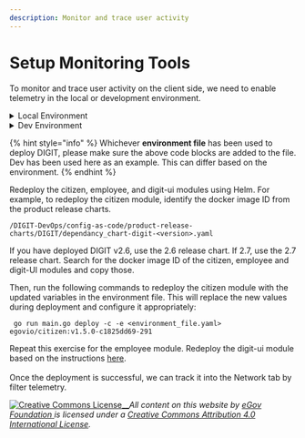 ```yaml
---
description: Monitor and trace user activity
---
```


# Setup Monitoring Tools

To monitor and trace user activity on the client side, we need to enable telemetry in the local or development environment.

<details>

<summary>Local Environment</summary>

To enable it into local development we need to add the javascript code block of telemetry into the index.html\
\
`micro-ui → web → public → index.html`\
\
GitHub Link: [https://github.com/egovernments/DIGIT-OSS/blob/master/frontend/micro-ui/web/public/index.html](https://github.com/egovernments/DIGIT-OSS/blob/master/frontend/micro-ui/web/public/index.html)\
\
Script:

```
<script src=https://unpkg.com/@egovernments/telemetry@0.0.2/dist/egov-telemetry-1557467338.js type=text/javascript>
</script>
```

```javascript
<!DOCTYPE html>
<html lang="en">
  <head>
    <meta charset="utf-8"/>
    <link rel="icon" href="https://cdn.jsdelivr.net/npm/@egovernments/digit-ui-css/img/browser-icon.png"/>
    <link href="https://fonts.googleapis.com/css2?family=Roboto+Condensed:wght@400;500;700&family=Roboto:wght@400;500;700&display=swap" rel='stylesheet' type='text/css'>
    <link rel="stylesheet" href="https://unpkg.com/@egovernments/digit-ui-css@1.4.111/dist/index.css"/>
    <!-- <link rel="stylesheet" href="https://unpkg.com/@egovernments/digit-ui-css/dist/index.css"/> -->
    <meta name="viewport" content="width=device-width, initial-scale=1"/>
    <meta name="theme-color" content="#00bcd1"/>
    <title>mSeva</title>
    <!-- <script src="https://s3.ap-south-1.amazonaws.com/egov-dev-assets/globalConfigs.js"></script> -->
    <script src=https://unpkg.com/@egovernments/telemetry@0.0.2/dist/egov-telemetry-1557467338.js type=text/javascript>
</script>
  </head>
  <body>
    <noscript>You need to enable JavaScript to run this app.</noscript>
    <div id="root"></div>
    <!--
      This HTML file is a template.
      If you open it directly in the browser, you will see an empty page.
      You can add webfonts, meta tags, or analytics to this file.
      The build step will place the bundled scripts into the <body> tag.
      To begin the development, run `npm start` or `yarn start`.
      To create a production bundle, use `npm run build` or `yarn build`.
    -->
  </body>
</html>
```

Once the script was added to the index.html, restart the server and go to the network tab of the developer console and filter for telemetry.

</details>

<details>

<summary>Dev Environment</summary>

To enable it in the dev environment (where DIGIT is deployed. Could be UAT or staging or prod), we need to add the javascript code block of telemetry into the Helm environment file used for deploying DIGIT.\
For example, for the development environment, we use dev.yaml.

Path:- DIGIT-DevOps/deploy-as-code/helm/environments/dev.yaml\
\
Link:-[DIGIT-DevOps/dev.yaml at 1505924733cc56f85912b3add1f21815d8f62b7a · egovernments/DIGIT-DevOps](https://github.com/egovernments/DIGIT-DevOps/blob/1505924733cc56f85912b3add1f21815d8f62b7a/deploy-as-code/helm/environments/dev.yaml#L394)

```
<script src=https://unpkg.com/@egovernments/telemetry@0.0.2/dist/egov-telemetry-1557467338.js type=text/javascript>
</script>
```

Add the script injection to the employee and citizen modules in the environment file. This will inject it and deploy it into the environment.

```
employee:
  dashboard-url: "https://dashboard-pbuat.egovernments.org/s/w---s/app/kibana#/dashboard/4e687470-f3c7-11e8-8d09-b151e2b1cf8e?embed=true&_g=(refreshInterval%3A(pause%3A!f%2Cvalue%3A300000)%2Ctime%3A(from%3Anow-15m%2Cmode%3Aquick%2Cto%3Anow))"
  custom-js-injection: |
    sub_filter.conf: "
      sub_filter  '<head>' '<head>
      <script src=https://unpkg.com/@egovernments/telemetry@0.0.2/dist/egov-telemetry-1557467338.js type=text/javascript></script>
      <script src=https://s3.ap-south-1.amazonaws.com/egov-uat-assets/globalConfigs.js type=text/javascript></script>
      ';"

citizen:
  custom-js-injection: |
    sub_filter.conf: "
      sub_filter  '<head>' '<head>
      <script src=https://unpkg.com/@egovernments/telemetry@0.0.2/dist/egov-telemetry-1557467338.js type=text/javascript></script>
      <script src=https://s3.ap-south-1.amazonaws.com/egov-uat-assets/globalConfigs.js type=text/javascript></script>
      ';"

digit-ui:
  custom-js-injection: |
    sub_filter.conf: "
      sub_filter  '<head>' '<head>
      <script src=https://s3.ap-south-1.amazonaws.com/egov-uat-assets/globalConfigs.js type=text/javascript></script>
      ';"
```



</details>

{% hint style="info" %}
Whichever **environment file** has been used to deploy DIGIT, please make sure the above code blocks are added to the file. Dev has been used here as an example. This can differ based on the environment.
{% endhint %}

Redeploy the citizen, employee, and digit-ui modules using Helm. For example, to redeploy the citizen module, identify the docker image ID from the product release charts.

`/DIGIT-DevOps/config-as-code/product-release-charts/DIGIT/dependancy_chart-digit-<version>.yaml`

If you have deployed DIGIT v2.6, use the 2.6 release chart. If 2.7, use the 2.7 release chart. Search for the docker image ID of the citizen, employee and digit-UI modules and copy those.&#x20;

Then, run the following commands to redeploy the citizen module with the updated variables in the environment file. This will replace the new values during deployment and configure it appropriately:

```
 go run main.go deploy -c -e <environment_file.yaml> egovio/citizen:v1.5.0-c1825dd69-291
```

Repeat this exercise for the employee module. Redeploy the digit-ui module based on the instructions [here](build-and-deploy.md). \
\
Once the deployment is successful, we can track it into the Network tab by filter telemetry.



[![Creative Commons License](https://i.creativecommons.org/l/by/4.0/80x15.png)\_\_](http://creativecommons.org/licenses/by/4.0/)_All content on this website by_ [_eGov Foundation_ ](https://egov.org.in/)_is licensed under a_ [_Creative Commons Attribution 4.0 International License_](http://creativecommons.org/licenses/by/4.0/)_._
